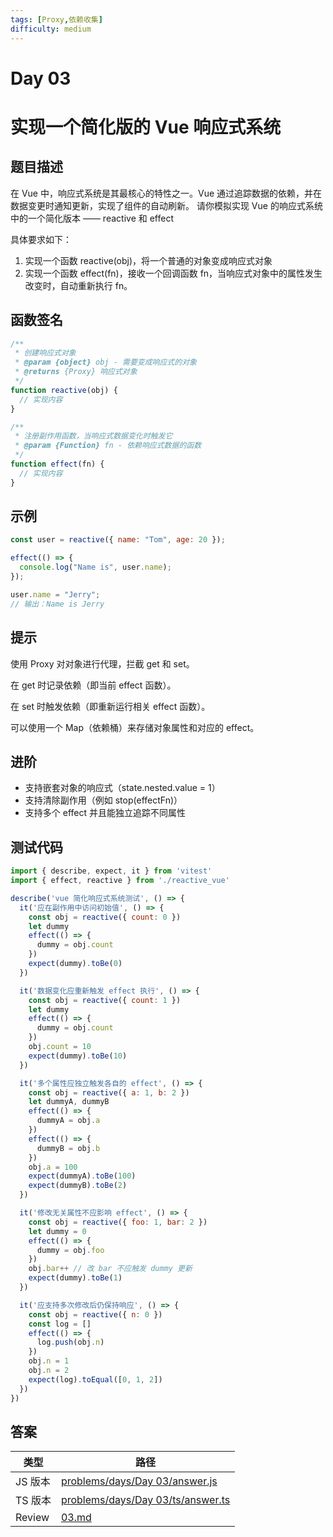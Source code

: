 ```yaml
---
tags: [Proxy,依赖收集]
difficulty: medium
---
```


# Day 03

# 实现一个简化版的 Vue 响应式系统

## 题目描述

在 Vue 中，响应式系统是其最核心的特性之一。Vue 通过追踪数据的依赖，并在数据变更时通知更新，实现了组件的自动刷新。
请你模拟实现 Vue 的响应式系统中的一个简化版本 —— reactive 和 effect

具体要求如下：

1. 实现一个函数 reactive(obj)，将一个普通的对象变成响应式对象
2. 实现一个函数 effect(fn)，接收一个回调函数 fn，当响应式对象中的属性发生改变时，自动重新执行 fn。

## 函数签名

```javascript
/**
 * 创建响应式对象
 * @param {object} obj - 需要变成响应式的对象
 * @returns {Proxy} 响应式对象
 */
function reactive(obj) {
  // 实现内容
}

/**
 * 注册副作用函数，当响应式数据变化时触发它
 * @param {Function} fn - 依赖响应式数据的函数
 */
function effect(fn) {
  // 实现内容
}
```

## 示例

```javascript
const user = reactive({ name: "Tom", age: 20 });

effect(() => {
  console.log("Name is", user.name);
});

user.name = "Jerry";
// 输出：Name is Jerry
```

## 提示

使用 Proxy 对对象进行代理，拦截 get 和 set。

在 get 时记录依赖（即当前 effect 函数）。

在 set 时触发依赖（即重新运行相关 effect 函数）。

可以使用一个 Map（依赖桶）来存储对象属性和对应的 effect。

## 进阶

- 支持嵌套对象的响应式（state.nested.value = 1）
- 支持清除副作用（例如 stop(effectFn)）
- 支持多个 effect 并且能独立追踪不同属性

## 测试代码

```js
import { describe, expect, it } from 'vitest'
import { effect, reactive } from './reactive_vue'

describe('vue 简化响应式系统测试', () => {
  it('应在副作用中访问初始值', () => {
    const obj = reactive({ count: 0 })
    let dummy
    effect(() => {
      dummy = obj.count
    })
    expect(dummy).toBe(0)
  })

  it('数据变化应重新触发 effect 执行', () => {
    const obj = reactive({ count: 1 })
    let dummy
    effect(() => {
      dummy = obj.count
    })
    obj.count = 10
    expect(dummy).toBe(10)
  })

  it('多个属性应独立触发各自的 effect', () => {
    const obj = reactive({ a: 1, b: 2 })
    let dummyA, dummyB
    effect(() => {
      dummyA = obj.a
    })
    effect(() => {
      dummyB = obj.b
    })
    obj.a = 100
    expect(dummyA).toBe(100)
    expect(dummyB).toBe(2)
  })

  it('修改无关属性不应影响 effect', () => {
    const obj = reactive({ foo: 1, bar: 2 })
    let dummy = 0
    effect(() => {
      dummy = obj.foo
    })
    obj.bar++ // 改 bar 不应触发 dummy 更新
    expect(dummy).toBe(1)
  })

  it('应支持多次修改后仍保持响应', () => {
    const obj = reactive({ n: 0 })
    const log = []
    effect(() => {
      log.push(obj.n)
    })
    obj.n = 1
    obj.n = 2
    expect(log).toEqual([0, 1, 2])
  })
})

```

## 答案

| 类型    | 路径                                                                                                                                |
| ------- | ----------------------------------------------------------------------------------------------------------------------------------- |
| JS 版本 | [problems/days/Day 03/answer.js](https://github.com/506-FETL/one-question-per-day/blob/main/problems/days/Day%2003/answer.js)       |
| TS 版本 | [problems/days/Day 03/ts/answer.ts](https://github.com/506-FETL/one-question-per-day/blob/main/problems/days/Day%2003/ts/answer.ts) |
| Review  | [03.md](/review/03)                                                                                                                 |
